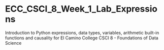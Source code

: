 # ECC_CSCI_8_Week_1_Lab_Expressions
Introduction to Python expressions, data types, variables, arithmetic built-in functions and causality for El Camino College CSCI 8 - Foundations of Data Science
